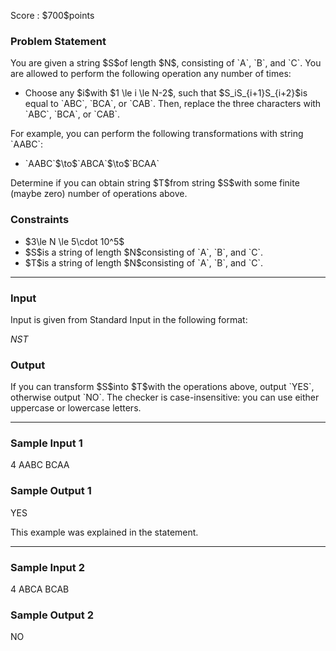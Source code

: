 
<div>

<span>

<span>

<p>
Score : $700$points
</p>

<div>

<section>

### **Problem Statement**

<p>
You are given a string $S$of length $N$, consisting of `A`, `B`, and `C`.
You are allowed to perform the following operation any number of times:
</p>

<ul>

<li>
Choose any $i$with $1 \le i \le N-2$, such that $S_iS_{i+1}S_{i+2}$is equal to `ABC`, `BCA`, or `CAB`.
Then, replace the three characters with `ABC`, `BCA`, or `CAB`.
</li>

</ul>

<p>
For example, you can perform the following transformations with string `AABC`: 
</p>

<ul>

<li>
`AABC`$\to$`ABCA`$\to$`BCAA`
</li>

</ul>

<p>
Determine if you can obtain string $T$from string $S$with some finite (maybe zero) number of operations above.
</p>

</section>

</div>

<div>

<section>

### **Constraints**

<ul>

<li>
$3\le N \le 5\cdot 10^5$
</li>

<li>
$S$is a string of length $N$consisting of `A`, `B`, and `C`.
</li>

<li>
$T$is a string of length $N$consisting of `A`, `B`, and `C`.
</li>

</ul>

</section>

</div>

---

<div>

<div>

<section>

### **Input**

<p>
Input is given from Standard Input in the following format:
</p>

<div>

$N$$S$$T$
</div>

</section>

</div>

<div>

<section>

### **Output**

<p>
If you can transform $S$into $T$with the operations above, output `YES`, otherwise output `NO`.
The checker is case-insensitive: you can use either uppercase or lowercase letters.
</p>

</section>

</div>

</div>

---

<div>

<section>

### **Sample Input 1**

<div>

4
AABC
BCAA

</div>

</section>

</div>

<div>

<section>

### **Sample Output 1**

<div>

YES

</div>

<p>
This example was explained in the statement.
</p>

</section>

</div>

---

<div>

<section>

### **Sample Input 2**

<div>

4
ABCA
BCAB

</div>

</section>

</div>

<div>

<section>

### **Sample Output 2**

<div>

NO

</div>

</section>

</div>

</span>

</span>

</div>
